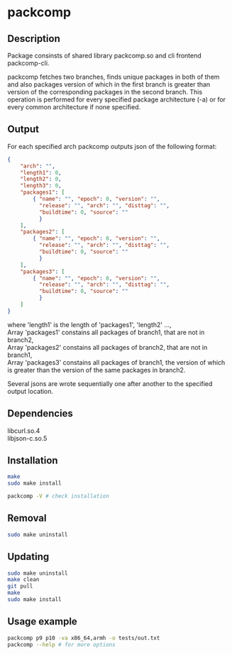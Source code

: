 # packcomp

## Description

Package consinsts of shared library packcomp.so and cli frontend packcomp-cli.

packcomp fetches two branches, finds unique packages in both of them and also packages version of which in the first branch is greater than version of the corresponding packages in the second branch. This operation is performed for every specified package architecture (-a) or for every common architecture if none specified.

## Output

For each specified arch packcomp outputs json of the following format:
```json
{
    "arch": "", 
    "length1": 0, 
    "length2": 0, 
    "length3": 0, 
    "packages1": [
        { "name": "", "epoch": 0, "version": "", 
          "release": "", "arch": "", "disttag": "", 
          "buildtime": 0, "source": "" 
          }
    ],
    "packages2": [
        { "name": "", "epoch": 0, "version": "", 
          "release": "", "arch": "", "disttag": "", 
          "buildtime": 0, "source": "" 
          }
    ],
    "packages3": [
        { "name": "", "epoch": 0, "version": "", 
          "release": "", "arch": "", "disttag": "", 
          "buildtime": 0, "source": "" 
          }
    ]
}
```

where 'length1' is the length of 'packages1', 'length2' ...,\
Array 'packages1' constains all packages of branch1, that are not in branch2,\
Array 'packages2' constains all packages of branch2, that are not in branch1,\
Array 'packages3' constains all packages of branch1, the version of which is greater than the version of the same packages in branch2.

Several jsons are wrote sequentially one after another to the specified output location.



## Dependencies

libcurl.so.4\
libjson-c.so.5


## Installation

```bash
make
sudo make install

packcomp -V # check installation
```

## Removal

```bash
sudo make uninstall
```

## Updating

```bash
sudo make uninstall
make clean
git pull
make
sudo make install
```


## Usage example

```bash
packcomp p9 p10 -va x86_64,armh -o tests/out.txt
packcomp --help # for more options
```